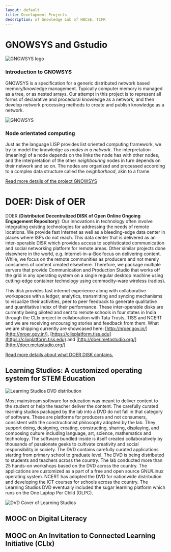 ```yaml
--- 
layout: default
title: Development Projects
description: of Gnowledge Lab of HBCSE, TIFR
---
```

<!---{% include menu.html %}--->

# GNOWSYS and Gstudio


![GNOWSYS logo](https://www.gnu.org/software/gnowsys/gnowsys-logo-revised-small.png)

### Introduction to GNOWSYS

GNOWSYS is a specification for a generic distributed network based
memory/knowledge management. Typically computer memory is managed as a
tree, or as nested arrays. Our attempt in this project is to represent
all forms of declarative and procedural knowledge as a network, and then
develop network processing methods to create and publish knowledge as a
network.

![GNOWSYS](https://stemgames.metastudio.org/uploads/default/original/2X/e/ec4d81cc161b4732d7b927b1ef5100116c5a911d.png)


### Node orientated computing

Just as the language LISP provides list oriented computing framework, we
try to model the knowledge as *nodes in a network*. The interpretation
(meaning) of a node depends on the links the node has with other nodes,
and the interpretation of the other *neighbouring* nodes in turn depends
on their network and so on. The nodes are organized and processed
according to a complex data structure called the *neighborhood*, akin to
a frame.

[Read more details of the project GNOWSYS](https://www.gnowledge.org/projects/gnowsys.html)

# DOER: Disk of OER

DOER (**Distributed Decentralized DISK of Open Online Ongoing
Engagement Repository**): Our innovations in technology often involve
integrating existing technologies for addressing the needs of remote
locations. We provide fast Internet as well as a bleeding-edge data
center in places where ISPs do not reach. This data center that is
delivered as an inter-operable DISK which provides access to
sophisticated communication and social networking platform for remote
areas. Other similar projects done elsewhere in the world,
e.g. Internet-in-a-Box focus on delivering content. While, we focus on
the remote communities as producers and not merely consumers of
content created elsewhere. Therefore, we package multiple servers that
provide Communication and Production Studio that works off the grid in
any operating system on a single regular desktop machine using
cutting-edge container technology using commodity-ware wireless
(radios).

This disk provides fast internet experience along with collaborative
workspaces with a ledger, analytics, transmitting and syncing
mechanisms to visualize their activities, peer to peer feedback to
generate qualitative and quantitative index of their performance.
These inter-operable disks are currently being piloted and sent to
remote schools in four states in India through the CLIx project in
collaboration with Tata Trusts, TISS and NCERT and we are receiving
encouraging stories and feedback from them. What we are shipping
currently are showcased here:
[http://nroer.gov.in/](http://nroer.gov.in/),
[https://clixplatform.tiss.edu](https://clixplatform.tiss.edu) and
[http://doer.metastudio.org/](http://doer.metastudio.org/)

[Read more details about what DOER DISK contains.](https://www.gnowledge.org/projects/doer.html)

## Learning Studios: A customized operating system for STEM Education
![Learning Studios DVD distribution](https://metastudio.org/uploads/default/original/2X/2/242f2bc7d543254c36a9a9aa7c5b89d5147ed387.jpeg)

Most mainstream software for education was meant to deliver content to
the student or help the teacher deliver the content. The carefully
curated learning studios packaged by the lab into a DVD do not fall in
that category of software. These are platforms for producers and not
consumers, consistent with the constructionist philosophy adopted by
the lab. They support doing, designing, creating, constructing,
sharing, displaying, and composing culture including language, art,
science, mathematics and technology.  The software bundled inside is
itself created collaboratively by thousands of passionate geeks to
cultivate creativity and social responsibility in society.  The DVD
contains carefully curated applications starting from primary school
to graduate level. The DVD is being distributed to students and
teachers across the country. The lab conducted more than 25 hands-on
workshops based on the DVD across the country. The applications are
custom­ized as a part of a free and open source GNU/Linux operating
system. NCERT has adopted the DVD for nationwide distribution and
developing the ICT courses for schools across the country.  The
Learning Studios DVD eventually included the sugar learning platform
which runs on the One Laptop Per Child (OLPC).

![DVD Cover of Learning Studios](https://metastudio.org/uploads/default/original/2X/a/adb8c5ba5ac40d82fb71ba9b709fe4718dc126d9.png)

## MOOC on Digital Literacy
## MOOC on An Invitation to Connected Learning Initiative (CLIx)

